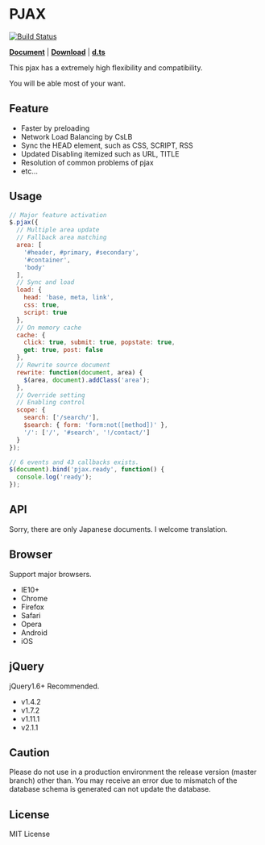 # PJAX
[![Build Status](https://travis-ci.org/falsandtru/jquery.pjax.js.svg?branch=master)](https://travis-ci.org/falsandtru/jquery.pjax.js)

**[Document](http://falsandtru.github.io/jquery.pjax.js/)**
 | 
**[Download](https://github.com/falsandtru/jquery.pjax.js/releases)**
 | 
**[d.ts](src/ts/.d/jquery.pjax.d.ts)**

This pjax has a extremely high flexibility and compatibility.

You will be able most of your want.

## Feature

* Faster by preloading
* Network Load Balancing by CsLB
* Sync the HEAD element, such as CSS, SCRIPT, RSS
* Updated Disabling itemized such as URL, TITLE
* Resolution of common problems of pjax
* etc...

## Usage

```javascript
// Major feature activation
$.pjax({
  // Multiple area update
  // Fallback area matching
  area: [
    '#header, #primary, #secondary',
    '#container',
    'body'
  ],
  // Sync and load
  load: {
    head: 'base, meta, link',
    css: true,
    script: true
  },
  // On memory cache
  cache: {
    click: true, submit: true, popstate: true,
    get: true, post: false
  },
  // Rewrite source document
  rewrite: function(document, area) {
    $(area, document).addClass('area');
  },
  // Override setting
  // Enabling control
  scope: {
    search: ['/search/'],
    $search: { form: 'form:not([method])' },
    '/': ['/', '#search', '!/contact/']
  }
});

// 6 events and 43 callbacks exists.
$(document).bind('pjax.ready', function() {
  console.log('ready');
});
```

## API
Sorry, there are only Japanese documents. I welcome translation.

## Browser
Support major browsers.

* IE10+
* Chrome
* Firefox
* Safari
* Opera
* Android
* iOS

## jQuery
jQuery1.6+ Recommended.

* v1.4.2
* v1.7.2
* v1.11.1
* v2.1.1

## Caution
Please do not use in a production environment the release version (master branch) other than. You may receive an error due to mismatch of the database schema is generated can not update the database.

## License
MIT License
